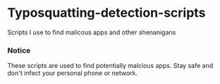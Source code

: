 # Typosquatting-detection-scripts
Scripts I use to find malicous apps and other shenanigans

### Notice

These scripts are used to find potentially malcious apps. Stay safe and don't infect your personal phone or network.
